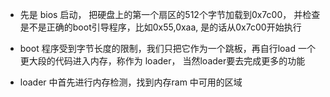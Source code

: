 + 先是 bios 启动， 把硬盘上的第一个扇区的512个字节加载到0x7c00， 并检查是不是正确的boot引导程序，比如0x55,0xaa, 是的话从0x7c00开始执行

+ boot 程序受到字节长度的限制，我们只把它作为一个跳板，再自行load 一个更大段的代码进入内存，称作为 loader， 当然loader要去完成更多的功能

+ loader 中首先进行内存检测，找到内存ram 中可用的区域